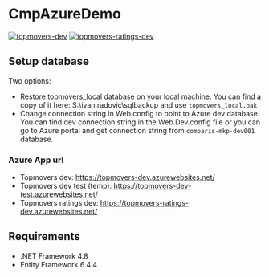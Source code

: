 # CmpAzureDemo
[![topmovers-dev](https://github.com/comparis/topmovers-azure/actions/workflows/develop_topmovers-dev.yml/badge.svg?branch=develop)](https://github.com/comparis/topmovers-azure/actions/workflows/develop_topmovers-dev.yml)
[![topmovers-ratings-dev](https://github.com/comparis/topmovers-azure/actions/workflows/develop_topmovers-ratings-dev.yml/badge.svg?branch=develop)](https://github.com/comparis/topmovers-azure/actions/workflows/develop_topmovers-ratings-dev.yml)

## Setup database

Two options: 
- Restore topmovers_local database on your local machine. You can find a copy of it here: S:\ivan.radovic\sqlbackup and use `topmovers_local.bak`
- Change connection string in Web.config to point to Azure dev database. You can find dev connection string in the Web.Dev.config file or you can go to Azure portal and get connection string from `comparis-mkp-dev001` database.

### Azure App url
- Topmovers dev: https://topmovers-dev.azurewebsites.net/
- Topmovers dev test (temp): https://topmovers-dev-test.azurewebsites.net/
- Topmovers ratings dev: https://topmovers-ratings-dev.azurewebsites.net/

## Requirements
- .NET Framework 4.8
- Entity Framework 6.4.4
